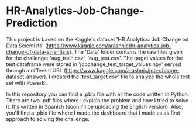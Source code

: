 # HR-Analytics-Job-Change-Prediction
This project is based on the Kaggle's dataset 'HR Analytics: Job Change od Data Scientists' (https://www.kaggle.com/arashnic/hr-analytics-job-change-of-data-scientists).
The 'Data' folder contains the raw files given for the challenge: 'aug_train.csv', 'aug_test.csv'. The target values for the test dataframe were stored in 'jobchange_test_target_values.npy' served through a different URL (https://www.kaggle.com/arashnic/job-change-dataset-answer). I created the 'test_target.csv' file to analyze the whole test set with PowerBI.


In this repository you can find a .pbix file with all the code written in Python.
There are two .pdf files where I explain the problem and how I tried to solve it. It's written in Spanish (soon I'll be uploading the English version).
Also, you'll find a .pbix file where I made the dashboard that I made as as first approach to solving the challenge.
